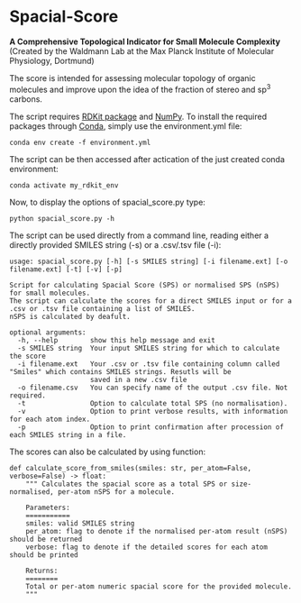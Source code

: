 # Spacial-Score
<b>A Comprehensive Topological Indicator for Small Molecule Complexity</b>
<br>(Created by the Waldmann Lab at the Max Planck Institute of Molecular Physiology, Dortmund)

The score is intended for assessing molecular topology of organic molecules and improve upon the idea of the fraction of stereo and sp<sup>3</sup> carbons.

The script requires [RDKit package](https://www.rdkit.org/) and [NumPy](https://numpy.org/).
To install the required packages through [Conda](https://docs.conda.io/en/latest/miniconda.html), simply use the environment.yml file:
```
conda env create -f environment.yml
```
The script can be then accessed after actication of the just created conda environment:
```
conda activate my_rdkit_env
```
Now, to display the options of spacial_score.py type:
```
python spacial_score.py -h
```

The script can be used directly from a command line, reading either a directly provided SMILES string (-s) or a .csv/.tsv file (-i):
```
usage: spacial_score.py [-h] [-s SMILES string] [-i filename.ext] [-o filename.ext] [-t] [-v] [-p]

Script for calculating Spacial Score (SPS) or normalised SPS (nSPS) for small molecules.
The script can calculate the scores for a direct SMILES input or for a .csv or .tsv file containing a list of SMILES.
nSPS is calculated by deafult.

optional arguments:
  -h, --help        show this help message and exit
  -s SMILES string  Your input SMILES string for which to calculate the score
  -i filename.ext   Your .csv or .tsv file containing column called "Smiles" which contains SMILES strings. Resutls will be
                    saved in a new .csv file
  -o filename.csv   You can specify name of the output .csv file. Not required.
  -t                Option to calculate total SPS (no normalisation).
  -v                Option to print verbose results, with information for each atom index.
  -p                Option to print confirmation after procession of each SMILES string in a file.
```

The scores can also be calculated by using function:
```
def calculate_score_from_smiles(smiles: str, per_atom=False, verbose=False) -> float:
    """ Calculates the spacial score as a total SPS or size-normalised, per-atom nSPS for a molecule.

    Parameters:
    ===========
    smiles: valid SMILES string
    per_atom: flag to denote if the normalised per-atom result (nSPS) should be returned
    verbose: flag to denote if the detailed scores for each atom should be printed

    Returns:
    ========
    Total or per-atom numeric spacial score for the provided molecule.
    """
```


